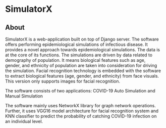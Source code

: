 # SimulatorX
## About
SimulatorX is a web-application built on top of Django server. The software offers performing epidemiological simulations of infectious disease. It provides a novel approach towards epidemiological simulations. The data is at the core of its functions. The simulations are driven by data related to demography of population. It means biological features such as age, gender, and ethnicity of population are taken into consideration for driving the simulation. Facial recognition technology is embedded with the software to extract biological features (age, gender, and ethnicity) from face visuals. This version only supports images for facial recognition.

The software consists of two applications: COVID-19 Auto Simulation and Manual Simulation

The software mainly uses NetworkX library for graph network operations. Further, it uses VGG16 model architecture for facial recognition system and KNN classifier to predict the probability of catching COVID-19 infection on an individual level.
